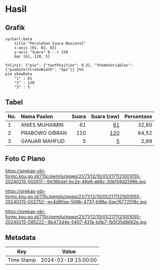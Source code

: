 # Hasil

## Grafik

```mermaid
xychart-beta
    title "Perolehan Suara Nasional"
    x-axis [01, 02, 03]
    y-axis "Suara" 0 --> 120
    bar [61, 120, 5]
```

```mermaid
%%{init: {"pie": {"textPosition": 0.5}, "themeVariables": {"pieOuterStrokeWidth": "5px"}} }%%
pie showData
    "1" : 61
    "2" : 120
    "3" : 5
```

## Tabel

| No. | Nama Paslon    | Suara | Suara (raw) | Persentase |
|:--- |:-------------- | -----:| -----------:| ----------:|
| 1   | ANIES MUHAIMIN | 61    | [61][p-1]   | 32,80      |
| 2   | PRABOWO GIBRAN | 120   | [120][p-2]  | 64,52      |
| 3   | GANJAR MAHFUD  | 5     | [5][p-3]    | 2,69       |


[p-1]: https://github.com/gigit-pemilu/pemilu-2024/blob/main/pilpres/hitung-suara/sub/21-kepulauan-riau/sub/71-kota-batam/sub/12-batu-aji/sub/1001-tanjung-uncang/sub/055-tps/sub/paslon-1.txt
[p-2]: https://github.com/gigit-pemilu/pemilu-2024/blob/main/pilpres/hitung-suara/sub/21-kepulauan-riau/sub/71-kota-batam/sub/12-batu-aji/sub/1001-tanjung-uncang/sub/055-tps/sub/paslon-2.txt
[p-3]: https://github.com/gigit-pemilu/pemilu-2024/blob/main/pilpres/hitung-suara/sub/21-kepulauan-riau/sub/71-kota-batam/sub/12-batu-aji/sub/1001-tanjung-uncang/sub/055-tps/sub/paslon-3.txt

## Foto C Plano

https://sirekap-obj-formc.kpu.go.id/715c/pemilu/ppwp/21/71/12/10/01/2171121001055-20240215-002617--9d36bda1-bc2e-48e8-a66c-30b159d2596b.jpg

https://sirekap-obj-formc.kpu.go.id/715c/pemilu/ppwp/21/71/12/10/01/2171121001055-20240215-002752--ec4d90ae-506b-4737-b98a-0ee76772518c.jpg

https://sirekap-obj-formc.kpu.go.id/715c/pemilu/ppwp/21/71/12/10/01/2171121001055-20240215-085222--8b472d4e-5407-431b-b0b7-1b5f35d8662e.jpg


## Metadata

| Key        | Value               |
| ---------- | ------------------- |
| Time Stamp | 2024-02-19 15:00:00 |



